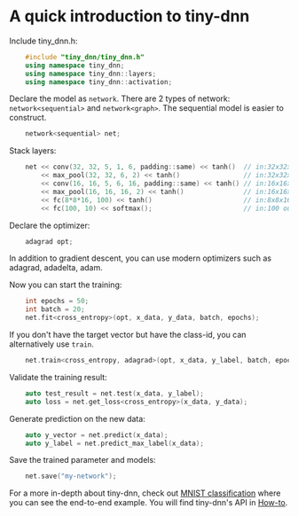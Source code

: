 # A quick introduction to tiny-dnn
Include tiny_dnn.h:

```cpp
    #include "tiny_dnn/tiny_dnn.h"
    using namespace tiny_dnn;
    using namespace tiny_dnn::layers;
    using namespace tiny_dnn::activation;
```

Declare the model as ```network```. There are 2 types of network: ```network<sequential>``` and ```network<graph>```. The sequential model is easier to construct.

```cpp
    network<sequential> net;
```

Stack layers:

```cpp
    net << conv(32, 32, 5, 1, 6, padding::same) << tanh()  // in:32x32x1, 5x5conv, 6fmaps
        << max_pool(32, 32, 6, 2) << tanh()                // in:32x32x6, 2x2pooling
        << conv(16, 16, 5, 6, 16, padding::same) << tanh() // in:16x16x6, 5x5conv, 16fmaps
        << max_pool(16, 16, 16, 2) << tanh()               // in:16x16x16, 2x2pooling
        << fc(8*8*16, 100) << tanh()                       // in:8x8x16, out:100
        << fc(100, 10) << softmax();                       // in:100 out:10
```

Declare the optimizer:

```cpp
    adagrad opt;
```

In addition to gradient descent, you can use modern optimizers such as adagrad, adadelta, adam.

Now you can start the training:

```cpp
    int epochs = 50;
    int batch = 20;
    net.fit<cross_entropy>(opt, x_data, y_data, batch, epochs);
```

If you don't have the target vector but have the class-id, you can alternatively use ```train```.

```cpp
    net.train<cross_entropy, adagrad>(opt, x_data, y_label, batch, epochs);
```

Validate the training result:

```cpp
    auto test_result = net.test(x_data, y_label);
    auto loss = net.get_loss<cross_entropy>(x_data, y_data);
```

Generate prediction on the new data:

```cpp
    auto y_vector = net.predict(x_data);
    auto y_label = net.predict_max_label(x_data);
```

Save the trained parameter and models:

```cpp
    net.save("my-network");
```

For a more in-depth about tiny-dnn, check out [MNIST classification](https://github.com/tiny-dnn/tiny-dnn/tree/master/examples/mnist) where you can see the end-to-end example.
You will find tiny-dnn's API in [How-to](../how_tos/How-Tos.md).
